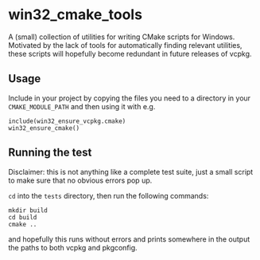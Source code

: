 # win32_cmake_tools

A (small) collection of utilities for writing CMake scripts for Windows. Motivated 
by the lack of tools for automatically finding relevant utilities, these scripts 
will hopefully become redundant in future releases of vcpkg.

## Usage

Include in your project by copying the files you need to a directory in your 
`CMAKE_MODULE_PATH` and then using it with e.g.

```
include(win32_ensure_vcpkg.cmake)
win32_ensure_cmake()
```

## Running the test

Disclaimer: this is not anything like a complete test suite, just a small script
to make sure that no obvious errors pop up.

`cd` into the `tests` directory, then run the following commands:

```
mkdir build
cd build
cmake ..
```

and hopefully this runs without errors and prints somewhere in the output the paths
to both vcpkg and pkgconfig.